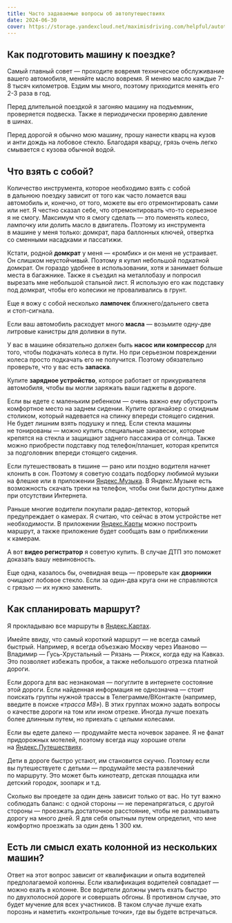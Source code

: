 ```yaml
---
title: Часто задаваемые вопросы об автопутешествиях
date: 2024-06-30
cover: https://storage.yandexcloud.net/maximisdriving.com/helpful/autotravel-faq.jpg
---
```


## Как подготовить машину к&nbsp;поездке?

Самый главный совет&nbsp;&mdash; проходите вовремя техническое обслуживание вашего автомобиля, меняйте масло вовремя. Я&nbsp;меняю масло каждые 7-8 тысяч километров. Ездим мы&nbsp;много, поэтому приходится менять его 2-3 раза в&nbsp;год.

Перед длительной поездкой я&nbsp;загоняю машину на&nbsp;подъемник, проверяется подвеска. Также я&nbsp;периодически проверяю давление в&nbsp;шинах.

Перед дорогой я&nbsp;обычно мою машину, прошу нанести кварц на&nbsp;кузов и&nbsp;анти дождь на&nbsp;лобовое стекло. Благодаря кварцу, грязь очень легко смывается с&nbsp;кузова обычной водой.

## Что взять с&nbsp;собой?

Количество инструмента, которое необходимо взять с&nbsp;собой в&nbsp;дальнюю поездку зависит от&nbsp;того как часто ломается ваш автомобиль&nbsp;и, конечно, от&nbsp;того, можете вы&nbsp;его отремонтировать сами или нет. Я&nbsp;честно сказал себе, что отремонтировать что-то серьезное я&nbsp;не&nbsp;смогу. Максимум что я&nbsp;смогу сделать&nbsp;&mdash; это поменять колесо, лампочку или долить масло в&nbsp;двигатель. Поэтому из&nbsp;инструмента в&nbsp;машине у&nbsp;меня только: домкрат, пара баллонных ключей, отвертка со&nbsp;сменными насадками и&nbsp;пассатижи.

Кстати, родной **домкрат** у&nbsp;меня&nbsp;&mdash; &laquo;ромбик&raquo; и&nbsp;он&nbsp;меня не&nbsp;устраивает. Он&nbsp;слишком неустойчивый. Поэтому я&nbsp;купил небольшой подкатной домкрат. Он&nbsp;гораздо удобнее в&nbsp;использовании, хотя и&nbsp;занимает больше места в&nbsp;багажнике. Также я&nbsp;съездил на&nbsp;металлобазу и&nbsp;попросил вырезать мне небольшой стальной лист. Я&nbsp;использую его как подставку под домкрат, чтобы его колесики не&nbsp;проваливались в&nbsp;грунт.

Еще я&nbsp;вожу с&nbsp;собой несколько **лампочек** ближнего/дальнего света и&nbsp;стоп-сигнала.

Если ваш автомобиль расходует много **масла**&nbsp;&mdash; возьмите одну-две литровые канистры для доливки в&nbsp;пути.

У&nbsp;вас в&nbsp;машине обязательно должен быть **насос или компрессор** для того, чтобы подкачать колеса в&nbsp;пути. Но&nbsp;при серьезном повреждении колеса просто подкачать его не&nbsp;получится. Поэтому обязательно проверьте, что у&nbsp;вас есть **запаска**.

Купите **зарядное устройство**, которое работает от&nbsp;прикуривателя автомобиля, чтобы вы&nbsp;могли заряжать ваши гаджеты в&nbsp;дороге.

Если вы&nbsp;едете с&nbsp;маленьким ребенком&nbsp;&mdash; очень важно ему обустроить комфортное место на&nbsp;заднем сидении. Купите органайзер с&nbsp;откидным столиком, который надевается на&nbsp;спинку впереди стоящего сидения. Не&nbsp;будет лишним взять подушку и&nbsp;плед. Если стекла машины не&nbsp;тонированы&nbsp;&mdash; можно купить специальные занавески, которые крепятся на&nbsp;стекла и&nbsp;защищают заднего пассажира от&nbsp;солнца. Также можно приобрести подставку под телефон/планшет, которая крепится за&nbsp;подголовник впереди стоящего сидения.

Если путешествовать в&nbsp;тишине&nbsp;&mdash; рано или поздно водителя начнет клонить в&nbsp;сон. Поэтому я&nbsp;советую создать подборку любимой музыки на&nbsp;флешке или в&nbsp;приложении [Яндекс.Музыка](https://music.yandex.ru). В&nbsp;Яндекс.Музыке есть возможность скачать треки на&nbsp;телефон, чтобы они были доступны даже при отсутствии Интернета.

Раньше многие водители покупали радар-детектор, который предупреждает о&nbsp;камерах. Я&nbsp;считаю, что сейчас в&nbsp;этом устройстве нет необходимости. В&nbsp;приложении [Яндекс.Карты](https://maps.yandex.ru) можно построить маршрут, а&nbsp;также приложение будет сообщать вам о&nbsp;приближении к&nbsp;камерам.

А&nbsp;вот **видео регистратор** я&nbsp;советую купить. В&nbsp;случае ДТП это поможет доказать вашу невиновность.

Еще одна, казалось&nbsp;бы, очевидная вещь&nbsp;&mdash; проверьте как **дворники** очищают лобовое стекло. Если за&nbsp;один-два круга они не&nbsp;справляются с&nbsp;грязью&nbsp;&mdash; их&nbsp;нужно заменить.

## Как спланировать маршрут?

Я&nbsp;прокладываю все маршруты в&nbsp;[Яндекс.Картах](https://maps.yandex.ru).

Имейте ввиду, что самый короткий маршрут&nbsp;&mdash; не&nbsp;всегда самый быстрый. Например, я&nbsp;всегда объезжаю Москву через Иваново&nbsp;&mdash; Владимир&nbsp;&mdash; Гусь-Хрустальный&nbsp;&mdash; Рязань&nbsp;&mdash; Ряжск, когда еду на&nbsp;Кавказ. Это позволяет избежать пробок, а&nbsp;также небольшого отрезка платной дороги.

Если дорога для вас незнакомая&nbsp;&mdash; погуглите в&nbsp;интернете состояние этой дороги. Если найденная информация не&nbsp;однозначна&nbsp;&mdash; стоит поискать группы нужной трассы в&nbsp;Телеграмме/ВКонтакте (например, введите в&nbsp;поиске _&laquo;трасса М8&raquo;_). В&nbsp;этих группах можно задать вопросы о&nbsp;качестве дороги на&nbsp;том или ином отрезке. Иногда лучше поехать более длинным путем, но&nbsp;приехать с&nbsp;целыми колесами.

Если вы&nbsp;едете далеко&nbsp;&mdash; продумайте места ночевок заранее. Я&nbsp;не&nbsp;фанат придорожных мотелей, поэтому всегда ищу хорошие отели на&nbsp;[Яндекс.Путешествиях](https://travel.yandex.ru/).

Дети в&nbsp;дороге быстро устают, им&nbsp;становится скучно. Поэтому если вы&nbsp;путешествуете с&nbsp;детьми&nbsp;&mdash; продумайте места развлечений по&nbsp;маршруту. Это может быть кинотеатр, детская площадка или детский городок, зоопарк и&nbsp;т.д.

Сколько вы&nbsp;проедете за&nbsp;один день зависит только от&nbsp;вас. Но&nbsp;тут важно соблюдать баланс: с&nbsp;одной стороны&nbsp;&mdash; не&nbsp;перенапрягаться, с&nbsp;другой стороны&nbsp;&mdash; проезжать достаточное расстояние, чтобы не&nbsp;размазывать дорогу на&nbsp;много дней. Я&nbsp;для себя опытным путем определил, что мне комфортно проезжать за&nbsp;один день 1&nbsp;300&nbsp;км.

## Есть&nbsp;ли смысл ехать колонной из&nbsp;нескольких машин?

Ответ на&nbsp;этот вопрос зависит от&nbsp;квалификации и&nbsp;опыта водителей предполагаемой колонны. Если квалификация водителей совпадает&nbsp;&mdash; можно ехать в&nbsp;колонне. Все водители должны уметь ехать быстро по&nbsp;двухполосной дороге и&nbsp;совершать обгоны. В&nbsp;противном случае, это будет мучение для всех участников. В&nbsp;таком случае лучше ехать порознь и&nbsp;наметить &laquo;контрольные точки&raquo;, где вы&nbsp;будете встречаться.
